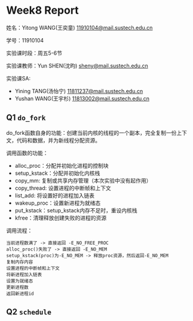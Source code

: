 # Week8 Report
姓名：Yitong WANG(王奕童) 11910104@mail.sustech.edu.cn

学号：11910104

实验课时段：周五5-6节

实验课教师：Yun SHEN(沈昀) sheny@mail.sustech.edu.cn

实验课SA:
- Yining TANG(汤怡宁) 11811237@mail.sustech.edu.cn
- Yushan WANG(王宇杉) 11813002@mail.sustech.edu.cn

## Q1 `do_fork`
do_fork函数自身的功能：创建当前内核的线程的一个副本，完全复制一份上下文，代码和数据，并为新线程分配资源。

调用函数的功能：
- alloc_proc：分配并初始化进程的控制块
- setup_kstack：分配并初始化内核栈
- copy_mm: 复制或共享内存管理（本次实验中没有起作用）
- copy_thread: 设置进程的中断帧和上下文
- list_add: 将设置好的进程加入链表
- wakeup_proc：设置新进程为就绪态
- put_kstack：setup_kstack内存不足时，重设内核栈
- kfree：清理释放创建失败的进程的资源

调用流程：
```
当前进程数满了 -> 直接返回 -E_NO_FREE_PROC
alloc_proc()失败了 -> 直接返回 -E_NO_MEM
setup_kstack(proc)为-E_NO_MEM -> 释放proc资源，然后返回-E_NO_MEM
复制内存内容
设置进程的中断帧和上下文
将新进程加入链表
设置为就绪态
更新进程数
返回新进程id
```
## Q2 `schedule`

